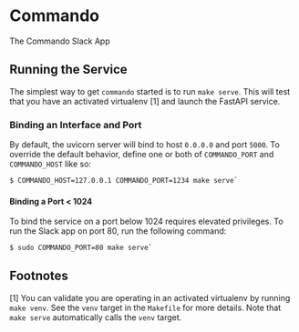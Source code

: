 # Commando

The Commando Slack App

## Running the Service

The simplest way to get `commando` started is to run `make serve`. This will
test that you have an activated virtualenv [1] and launch the FastAPI service.

### Binding an Interface and Port

By default, the uvicorn server will bind to host `0.0.0.0` and port `5000`. To
override the default behavior, define one or both of `COMMANDO_PORT` and
`COMMANDO_HOST` like so:

```bash
$ COMMANDO_HOST=127.0.0.1 COMMANDO_PORT=1234 make serve`
```

#### Binding a Port < 1024

To bind the service on a port below 1024 requires elevated privileges. To run
the Slack app on port 80, run the following command:

```bash
$ sudo COMMANDO_PORT=80 make serve`
```

## Footnotes

[1] You can validate you are operating in an activated virtualenv by running
`make venv`. See the `venv` target in the `Makefile` for more details. Note that
`make serve` automatically calls the `venv` target.
